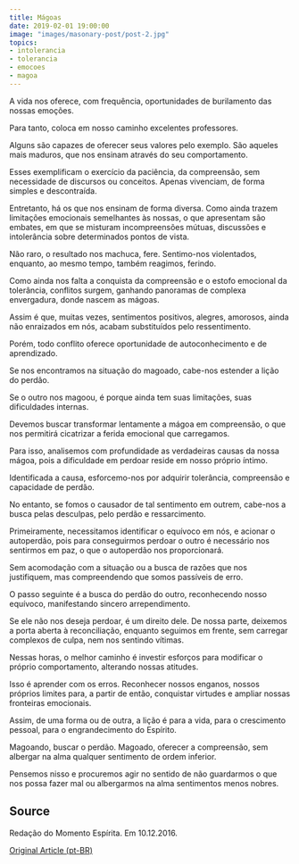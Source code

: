 ```yaml
---
title: Mágoas
date: 2019-02-01 19:00:00
image: "images/masonary-post/post-2.jpg"
topics: 
- intolerancia
- tolerancia
- emocoes
- magoa
---
```



A vida nos oferece, com frequência, oportunidades de burilamento das nossas
emoções.

Para tanto, coloca em nosso caminho excelentes professores.

Alguns são capazes de oferecer seus valores pelo exemplo. São aqueles mais
maduros, que nos ensinam através do seu comportamento.

Esses exemplificam o exercício da paciência, da compreensão, sem necessidade de
discursos ou conceitos. Apenas vivenciam, de forma simples e descontraída.

Entretanto, há os que nos ensinam de forma diversa. Como ainda trazem
limitações emocionais semelhantes às nossas, o que apresentam são embates, em
que se misturam incompreensões mútuas, discussões e intolerância sobre
determinados pontos de vista.

Não raro, o resultado nos machuca, fere. Sentimo-nos violentados, enquanto, ao
mesmo tempo, também reagimos, ferindo.

Como ainda nos falta a conquista da compreensão e o estofo emocional da
tolerância, conflitos surgem, ganhando panoramas de complexa envergadura, donde
nascem as mágoas.

Assim é que, muitas vezes, sentimentos positivos, alegres, amorosos, ainda não
enraizados em nós, acabam substituídos pelo ressentimento.

Porém, todo conflito oferece oportunidade de autoconhecimento e de aprendizado.

Se nos encontramos na situação do magoado, cabe-nos estender a lição do perdão.

Se o outro nos magoou, é porque ainda tem suas limitações, suas dificuldades
internas.

Devemos buscar transformar lentamente a mágoa em compreensão, o que nos
permitirá cicatrizar a ferida emocional que carregamos.

Para isso, analisemos com profundidade as verdadeiras causas da nossa mágoa,
pois a dificuldade em perdoar reside em nosso próprio íntimo.

Identificada a causa, esforcemo-nos por adquirir tolerância, compreensão e
capacidade de perdão.

No entanto, se fomos o causador de tal sentimento em outrem, cabe-nos a busca
pelas desculpas, pelo perdão e ressarcimento.

Primeiramente, necessitamos identificar o equívoco em nós, e acionar o
autoperdão, pois para conseguirmos perdoar o outro é necessário nos sentirmos
em paz, o que o autoperdão nos proporcionará.

Sem acomodação com a situação ou a busca de razões que nos justifiquem, mas
compreendendo que somos passíveis de erro.

O passo seguinte é a busca do perdão do outro, reconhecendo nosso equívoco,
manifestando sincero arrependimento.

Se ele não nos deseja perdoar, é um direito dele. De nossa parte, deixemos a
porta aberta à reconciliação, enquanto seguimos em frente, sem carregar
complexos de culpa, nem nos sentindo vítimas.

Nessas horas, o melhor caminho é investir esforços para modificar o próprio
comportamento, alterando nossas atitudes.

Isso é aprender com os erros. Reconhecer nossos enganos, nossos próprios
limites para, a partir de então, conquistar virtudes e ampliar nossas
fronteiras emocionais.

Assim, de uma forma ou de outra, a lição é para a vida, para o crescimento
pessoal, para o engrandecimento do Espírito.

Magoando, buscar o perdão. Magoado, oferecer a compreensão, sem albergar na
alma qualquer sentimento de ordem inferior.

Pensemos nisso e procuremos agir no sentido de não guardarmos o que nos possa
fazer mal ou albergarmos na alma sentimentos menos nobres.

## Source
Redação do Momento Espírita.
Em 10.12.2016.

[Original Article (pt-BR)](http://www.momento.com.br/pt/ler_texto.php?id=4966)
